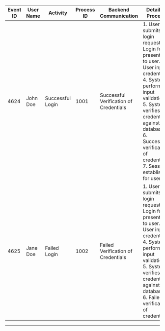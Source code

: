 
| Event ID | User Name | Activity | Process ID | Backend Communication | Detailed Process | AD Handshake |
 --|--|--|--|--|--|--
| 4624     | John Doe | Successful Login | 1001 | Successful Verification of Credentials | 1. User submits login request. 2. Login form presented to user. 3. User inputs credentials. 4. System performs input validation. 5. System verifies credentials against database. 6. Successful verification of credentials. 7. Session established for user. | 1. System sends authentication request to AD. 2. AD verifies credentials. 3. AD sends response to system indicating successful verification of credentials. |
| 4625     | Jane Doe | Failed Login | 1002 | Failed Verification of Credentials | 1. User submits login request. 2. Login form presented to user. 3. User inputs credentials. 4. System performs input validation. 5. System verifies credentials against database. 6. Failed verification of credentials. | 1. System sends |
---
